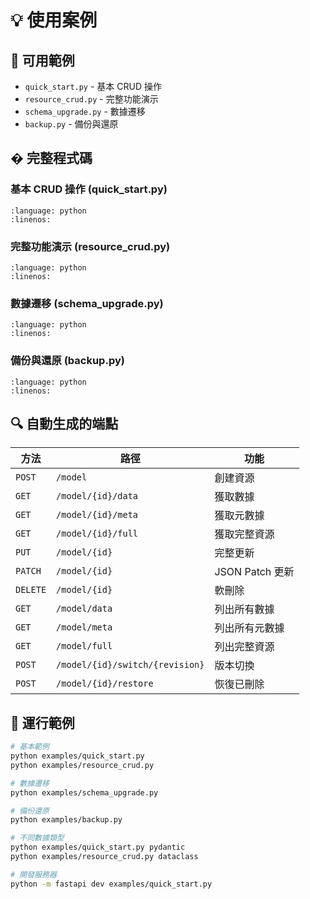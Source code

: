 # 💡 使用案例

## 📁 可用範例

- `quick_start.py` - 基本 CRUD 操作
- `resource_crud.py` - 完整功能演示
- `schema_upgrade.py` - 數據遷移  
- `backup.py` - 備份與還原

## � 完整程式碼

### 基本 CRUD 操作 (quick_start.py)

```{literalinclude} ../../examples/quick_start.py
:language: python
:linenos:
```

### 完整功能演示 (resource_crud.py)

```{literalinclude} ../../examples/resource_crud.py
:language: python
:linenos:
```

### 數據遷移 (schema_upgrade.py)

```{literalinclude} ../../examples/schema_upgrade.py
:language: python
:linenos:
```

### 備份與還原 (backup.py)

```{literalinclude} ../../examples/backup.py
:language: python
:linenos:
```

## 🔍 自動生成的端點

| 方法 | 路徑 | 功能 |
|------|------|------|
| `POST` | `/model` | 創建資源 |
| `GET` | `/model/{id}/data` | 獲取數據 |
| `GET` | `/model/{id}/meta` | 獲取元數據 |
| `GET` | `/model/{id}/full` | 獲取完整資源 |
| `PUT` | `/model/{id}` | 完整更新 |
| `PATCH` | `/model/{id}` | JSON Patch 更新 |
| `DELETE` | `/model/{id}` | 軟刪除 |
| `GET` | `/model/data` | 列出所有數據 |
| `GET` | `/model/meta` | 列出所有元數據 |
| `GET` | `/model/full` | 列出完整資源 |
| `POST` | `/model/{id}/switch/{revision}` | 版本切換 |
| `POST` | `/model/{id}/restore` | 恢復已刪除 |

## 🚀 運行範例

```bash
# 基本範例
python examples/quick_start.py
python examples/resource_crud.py

# 數據遷移
python examples/schema_upgrade.py

# 備份還原
python examples/backup.py

# 不同數據類型
python examples/quick_start.py pydantic
python examples/resource_crud.py dataclass

# 開發服務器
python -m fastapi dev examples/quick_start.py
```